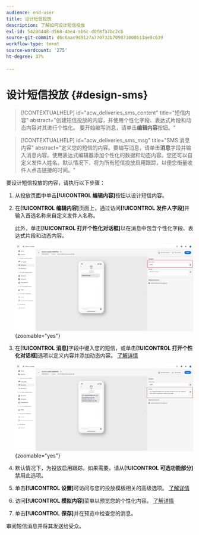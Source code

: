 ```yaml
---
audience: end-user
title: 设计短信投放
description: 了解如何设计短信投放
exl-id: 54288448-d568-4be4-ab6c-d0f8fa7bc2cb
source-git-commit: d6c6aac9d9127a770732b709873008613ae8c639
workflow-type: tm+mt
source-wordcount: '275'
ht-degree: 37%

---
```


# 设计短信投放 {#design-sms}

>[!CONTEXTUALHELP]
>id="acw_deliveries_sms_content"
>title="短信内容"
>abstract="创建短信投放的内容，并使用个性化字段、表达式片段和动态内容对其进行个性化。 要开始编写消息，请单击&#x200B;**编辑内容**&#x200B;按钮。"

>[!CONTEXTUALHELP]
>id="acw_deliveries_sms_msg"
>title="SMS 消息内容"
>abstract="定义您的短信的内容。要编写消息，请单击&#x200B;**消息**&#x200B;字段并输入消息内容。使用表达式编辑器添加个性化的数据和动态内容。您还可以自定义发件人姓名。默认情况下，将为所有短信投放启用跟踪，以便您衡量收件人点击链接的时间。"

要设计短信投放的内容，请执行以下步骤：

1. 从投放页面中单击&#x200B;**[!UICONTROL 编辑内容]**&#x200B;按钮以设计短信内容。

1. 在&#x200B;**[!UICONTROL 编辑内容]**&#x200B;页面上，通过访问&#x200B;**[!UICONTROL 发件人字段]**&#x200B;并输入首选名称来自定义发件人名称。

   此外，单击&#x200B;**[!UICONTROL 打开个性化对话框]**&#x200B;以在消息中包含个性化字段、表达式片段和动态内容。

   ![屏幕截图显示“编辑内容”页面，其中包含自定义发件人名称和添加个性化字段的选项](assets/sms_content_1.png){zoomable="yes"}

1. 在&#x200B;**[!UICONTROL 消息]**&#x200B;字段中键入您的短信，或单击&#x200B;**[!UICONTROL 打开个性化对话框]**&#x200B;选项以定义内容并添加动态内容。 [了解详情](../personalization/gs-personalization.md)

   ![显示消息字段的屏幕截图，其中包含用于添加动态内容的选项](assets/sms_content_2.png){zoomable="yes"}

1. 默认情况下，为投放启用跟踪。如果需要，请从&#x200B;**[!UICONTROL 可选功能部分]**&#x200B;禁用此选项。

1. 单击&#x200B;**[!UICONTROL 设置]**&#x200B;可访问与您的投放模板相关的高级选项。 [了解详情](../advanced-settings/delivery-settings.md)

1. 访问&#x200B;**[!UICONTROL 模拟内容]**&#x200B;菜单以预览您的个性化内容。 [了解详情](send-sms.md#preview-sms)

1. 单击&#x200B;**[!UICONTROL 保存]**&#x200B;并在预览中检查您的消息。

审阅短信消息并将其发送给受众。